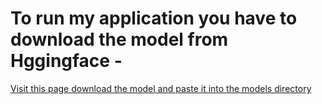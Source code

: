# To run my application you have to download the model from Hggingface -

[Visit this page download the model and paste it into the models directory](https://huggingface.co/bullerwins/Meta-Llama-3.1-8B-Instruct-GGUF/blob/main/Meta-Llama-3.1-8B-Instruct-Q8_0.gguf)
